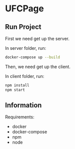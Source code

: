 # UFCPage

## Run Project

First we need get up the server.

In server folder, run:

```bash
docker-compose up --build
```

Then, we need get up the client.

In client folder, run:

```bash
npm install
npm start
```

## Information

Requirements:

- docker
- docker-compose
- npm
- node
